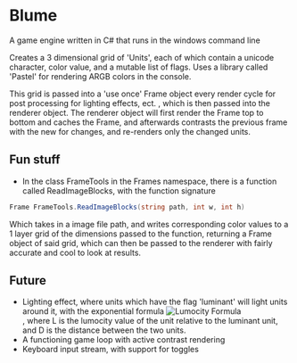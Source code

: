 # Blume
A game engine written in C# that runs in the windows command line

Creates a 3 dimensional grid of 'Units', each of which contain a unicode character, color value, and a mutable list of flags.
Uses a library called 'Pastel' for rendering ARGB colors in the console.

This grid is passed into a 'use once' Frame object every render cycle for post processing for lighting effects, ect. , which
is then passed into the renderer object. The renderer object will first render the Frame top to bottom and caches the Frame,
and afterwards contrasts the previous frame with the new for changes, and re-renders only the changed units.

## Fun stuff
* In the class FrameTools in the Frames namespace, there is a function called ReadImageBlocks, with the function signature
```c#
Frame FrameTools.ReadImageBlocks(string path, int w, int h)
```
Which takes in a image file path, and writes corresponding color values to a 1 layer grid of the dimensions passed to the function,
returning a Frame object of said grid, which can then be passed to the renderer with fairly accurate and cool to look at results.


## Future
* Lighting effect, where units which have the flag 'luminant' will light units around it, with the exponential formula 
![Lumocity Formula](https://imgur.com/UtBaDq5.png)<br/>
, where L is the lumocity value of the unit relative to the luminant unit, and D is the distance between the two units.
* A functioning game loop with active contrast rendering
* Keyboard input stream, with support for toggles
